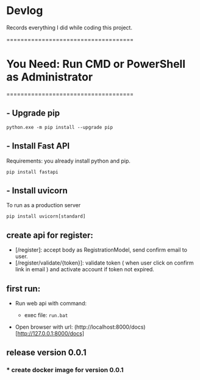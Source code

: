 # Devlog
Records everything I did while coding this project.

====================================
# You Need: Run CMD or PowerShell as Administrator
====================================
## - Upgrade pip
```
python.exe -m pip install --upgrade pip
```

## - Install Fast API
Requirements: you already install python and pip.

```
pip install fastapi
```
## - Install uvicorn
To run as a production server
```
pip install uvicorn[standard]
```

## create api for register:
- [/register]: accept body as RegistrationModel, send confirm email to user.
- [/register/validate/{token}]: validate token ( when user click on confirm link in email ) and activate account if token not expired.

## first run:
- Run web api with command:
    - exec file: ```run.bat```

- Open browser with url: (http://localhost:8000/docs)[http://127.0.0.1:8000/docs]

## release version 0.0.1

### * create docker image for version 0.0.1

